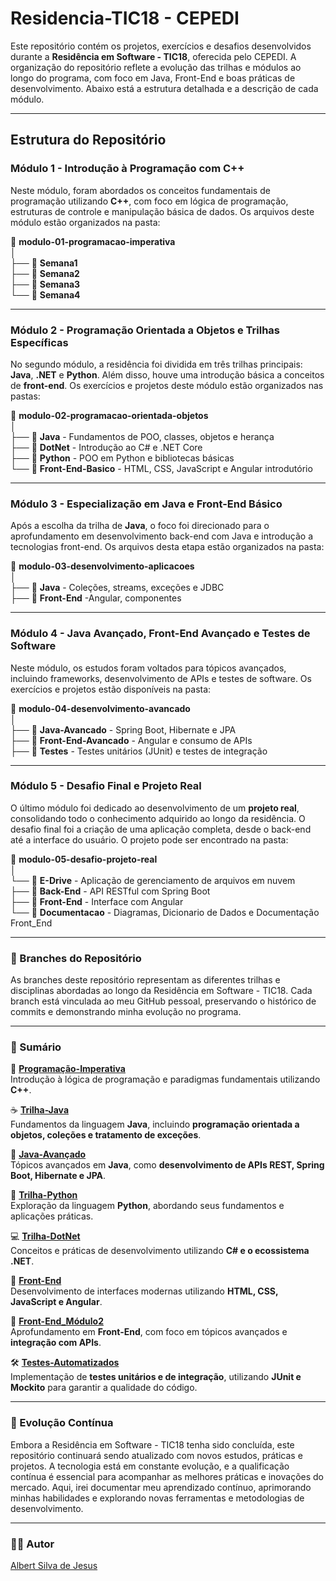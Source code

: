 # Residencia-TIC18 - CEPEDI

Este repositório contém os projetos, exercícios e desafios desenvolvidos durante a **Residência em Software - TIC18**, oferecida pelo CEPEDI. A organização do repositório reflete a evolução das trilhas e módulos ao longo do programa, com foco em Java, Front-End e boas práticas de desenvolvimento. Abaixo está a estrutura detalhada e a descrição de cada módulo.

---

## Estrutura do Repositório

### **Módulo 1 - Introdução à Programação com C++**
Neste módulo, foram abordados os conceitos fundamentais de programação utilizando **C++**, com foco em lógica de programação, estruturas de controle e manipulação básica de dados. Os arquivos deste módulo estão organizados na pasta:

📁 **modulo-01-programacao-imperativa**  
│  
├── 📁 **Semana1**  
├── 📁 **Semana2**    
├── 📁 **Semana3**   
└── 📁 **Semana4**  

---

### **Módulo 2 - Programação Orientada a Objetos e Trilhas Específicas**
No segundo módulo, a residência foi dividida em três trilhas principais: **Java**, **.NET** e **Python**. Além disso, houve uma introdução básica a conceitos de **front-end**. Os exercícios e projetos deste módulo estão organizados nas pastas:

📁 **modulo-02-programacao-orientada-objetos**  
│  
├── 📁 **Java** - Fundamentos de POO, classes, objetos e herança  
├── 📁 **DotNet** - Introdução ao C# e .NET Core  
├── 📁 **Python** - POO em Python e bibliotecas básicas  
└── 📁 **Front-End-Basico** - HTML, CSS, JavaScript e Angular introdutório 

---

### **Módulo 3 - Especialização em Java e Front-End Básico**
Após a escolha da trilha de **Java**, o foco foi direcionado para o aprofundamento em desenvolvimento back-end com Java e introdução a tecnologias front-end. Os arquivos desta etapa estão organizados na pasta:

📁 **modulo-03-desenvolvimento-aplicacoes**  
│  
├── 📁 **Java** - Coleções, streams, exceções e JDBC  
├── 📁 **Front-End** -Angular, componentes  

---

### **Módulo 4 - Java Avançado, Front-End Avançado e Testes de Software**
Neste módulo, os estudos foram voltados para tópicos avançados, incluindo frameworks, desenvolvimento de APIs e testes de software. Os exercícios e projetos estão disponíveis na pasta:

📁 **modulo-04-desenvolvimento-avancado**  
│  
├── 📁 **Java-Avancado** - Spring Boot, Hibernate e JPA  
├── 📁 **Front-End-Avancado** - Angular e consumo de APIs  
├── 📁 **Testes** - Testes unitários (JUnit) e testes de integração   

---

### **Módulo 5 - Desafio Final e Projeto Real**
O último módulo foi dedicado ao desenvolvimento de um **projeto real**, consolidando todo o conhecimento adquirido ao longo da residência. O desafio final foi a criação de uma aplicação completa, desde o back-end até a interface do usuário. O projeto pode ser encontrado na pasta:

📁 **modulo-05-desafio-projeto-real**  
│  
└── 📁 **E-Drive** - Aplicação de gerenciamento de arquivos em nuvem  
    ├── 📁 **Back-End** - API RESTful com Spring Boot  
    ├── 📁 **Front-End** - Interface com Angular  
    └── 📁 **Documentacao** - Diagramas, Dicionario de Dados e Documentação Front_End 

---

### 📌 Branches do Repositório
As branches deste repositório representam as diferentes trilhas e disciplinas abordadas ao longo da Residência em Software - TIC18. Cada branch está vinculada ao meu GitHub pessoal, preservando o histórico de commits e demonstrando minha evolução no programa.

---

### 📖 Sumário  

🔹 **[Programação-Imperativa](https://github.com/residencia18/240004-albert-silva-de-jesus/tree/Programacao-Imperativa)**  
Introdução à lógica de programação e paradigmas fundamentais utilizando **C++**.  

☕ **[Trilha-Java](https://github.com/residencia18/240004-albert-silva-de-jesus/tree/Trilha-Java)**  
Fundamentos da linguagem **Java**, incluindo **programação orientada a objetos, coleções e tratamento de exceções**.  

🚀 **[Java-Avançado](https://github.com/residencia18/240004-albert-silva-de-jesus/tree/Java-Avancado)**  
Tópicos avançados em **Java**, como **desenvolvimento de APIs REST, Spring Boot, Hibernate e JPA**.  

🐍 **[Trilha-Python](https://github.com/residencia18/240004-albert-silva-de-jesus/tree/Trilha-Python)**  
Exploração da linguagem **Python**, abordando seus fundamentos e aplicações práticas.  

💻 **[Trilha-DotNet](https://github.com/residencia18/240004-albert-silva-de-jesus/tree/Trilha-DotNet)**  
Conceitos e práticas de desenvolvimento utilizando **C# e o ecossistema .NET**.  

🎨 **[Front-End](https://github.com/residencia18/240004-albert-silva-de-jesus/tree/Front-End)**  
Desenvolvimento de interfaces modernas utilizando **HTML, CSS, JavaScript e Angular**.  

📌 **[Front-End_Módulo2](https://github.com/residencia18/240004-albert-silva-de-jesus/tree/Front-End_modulo2)**  
Aprofundamento em **Front-End**, com foco em tópicos avançados e **integração com APIs**.  

🛠️ **[Testes-Automatizados](https://github.com/residencia18/240004-albert-silva-de-jesus/tree/Testes-Automatizados)**  
Implementação de **testes unitários e de integração**, utilizando **JUnit e Mockito** para garantir a qualidade do código.

---

### 🚀 Evolução Contínua
Embora a Residência em Software - TIC18 tenha sido concluída, este repositório continuará sendo atualizado com novos estudos, práticas e projetos. A tecnologia está em constante evolução, e a qualificação contínua é essencial para acompanhar as melhores práticas e inovações do mercado. Aqui, irei documentar meu aprendizado contínuo, aprimorando minhas habilidades e explorando novas ferramentas e metodologias de desenvolvimento.

---

### 👨‍💻 Autor
[Albert Silva de Jesus](https://github.com/Albertinesilva)
